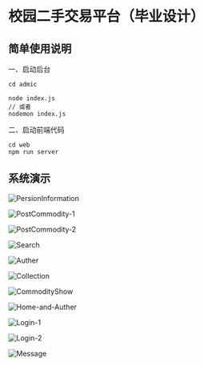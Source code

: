# 校园二手交易平台（毕业设计）

## 简单使用说明

一、启动后台

```
cd admic

node index.js 
// 或者
nodemon index.js
```

二、启动前端代码

```
cd web
npm run server
```

##  系统演示

![PersionInformation](imgREADME/PersionInformation.png)

![PostCommodity-1](imgREADME/PostCommodity-1.png)

![PostCommodity-2](imgREADME/PostCommodity-2.png)

![Search](imgREADME/Search.png)

![Auther](imgREADME/Auther.png)

![Collection](imgREADME/Collection.png)

![CommodityShow](imgREADME/CommodityShow.png)

![Home-and-Auther](imgREADME/Home-and-Auther.png)

![Login-1](imgREADME/Login-1.png)

![Login-2](imgREADME/Login-2.png)

![Message](imgREADME/Message.png)